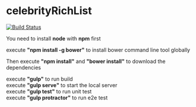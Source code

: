 # celebrityRichList

[![Build Status](https://travis-ci.org/benweizhu/celebrityRichList.svg?branch=master)](https://travis-ci.org/benweizhu/celebrityRichList)

You need to install **node** with **npm** first

execute **"npm install -g bower"** to install bower command line tool globally 
  
Then execute **"npm install"** and **"bower install"** to download the dependencies

execute **"gulp"** to run build   
execute **"gulp serve"** to start the local server   
execute **"gulp test"** to run unit test   
execute **"gulp protractor"** to run e2e test   


